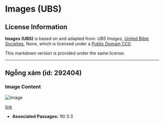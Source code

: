 # Images (UBS)

## License Information

**Images (UBS)** is based on and adapted from: _UBS Images_, [United Bible Societies](https://unitedbiblesocieties.org/), None, which is licensed under a [Public Domain CC0](https://creativecommons.org/public-domain/cc0/).

This markdown version is provided under the same license.



--------------------------------

## Ngỗng xám (id: 292404)

### Image Content

![Image](https://cdn.aquifer.bible/aquifer-content/resources/Media/WEB-0275_graylag_goose.jpg)

[link](https://cdn.aquifer.bible/aquifer-content/resources/Media/WEB-0275_graylag_goose.jpg)

* **Associated Passages:** 1KI 5:3

